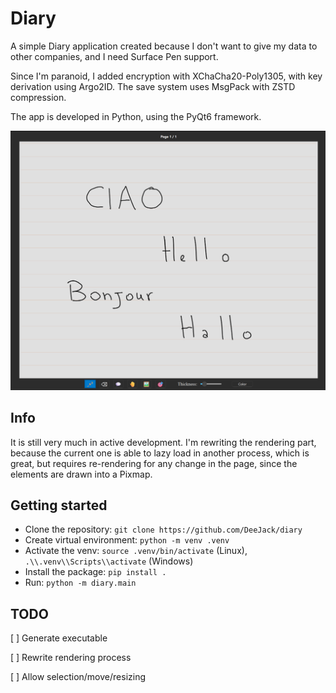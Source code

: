 # Diary

A simple Diary application created because I don't want to give my data to other companies, and I need Surface Pen support.

Since I'm paranoid, I added encryption with XChaCha20-Poly1305, with key derivation using Argo2ID. The save system uses MsgPack with ZSTD compression.

The app is developed in Python, using the PyQt6 framework.

![Example image](./assets/example.png)

## Info

It is still very much in active development. I'm rewriting the rendering part, because the current one is able to lazy load in another process, which is great, but requires re-rendering for any change in the page, since the elements are drawn into a Pixmap.

## Getting started

- Clone the repository: `git clone https://github.com/DeeJack/diary`
- Create virtual environment: `python -m venv .venv`
- Activate the venv: `source .venv/bin/activate` (Linux), `.\\.venv\\Scripts\\activate` (Windows)
- Install the package: `pip install .`
- Run: `python -m diary.main`

## TODO

[ ] Generate executable

[ ] Rewrite rendering process

[ ] Allow selection/move/resizing
